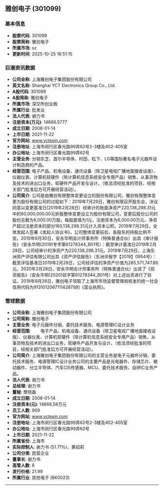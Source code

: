 ## 雅创电子 (301099)

### 基本信息

- **股票代码**: 301099
- **股票简称**: 雅创电子
- **所属市场**: sz
- **更新时间**: 2025-10-25 16:51:15

### 巨潮资讯数据

- **公司全称**: 上海雅创电子集团股份有限公司
- **英文名称**: Shanghai YCT Electronics Group Co., Ltd.
- **A股代码**: 301099
- **A股简称**: 雅创电子
- **所属市场**: 深交所创业板
- **所属行业**: 批发业
- **法人代表**: 谢力书
- **注册资本(万元)**: 14666.5777
- **成立日期**: 2008-01-14
- **上市日期**: 2021-11-22
- **官方网站**: www.yctexin.com
- **注册地址**: 上海市闵行区春光路99弄62号2-3楼及402-405室
- **办公地址**: 上海市闵行区春光路99弄62号
- **主营业务**: 分销东芝、首尔半导体、村田、松下、LG等国际著名电子元器件设计制造商的产品。
- **经营范围**: 电子产品、机电设备、通讯设备（除卫星电视广播地面接收设施）、仪器仪表、计算机软硬件（除计算机信息系统安全专用产品）销售，从事货物及技术的进出口业务，软硬件产品开发与设计。（依法须经批准的项目，经相关部门批准后方可开展经营活动）。
- **公司简介**: 公司是由雅创有限整体变更设立的股份有限公司，雅创有限整体变更为股份有限公司的过程如下：2019年7月29日，雅创有限召开股东会，决议同意以变更基准日(2019年2月28日）经审计的账面净资产220,138,298.31元中的60,000,000.00元折股整体变更设立为股份有限公司，变更后股份公司的股份总数为6,000.00万股，每股面值为1元，注册资本为6,000.00万元，净资产超过注册资本的部分160,138,298.31元计入资本公积。2019年7月29日，全体发起人签署《发起人协议书》。公司整体变更前后，各股东的持股比例不变。2019年6月30日，安永华明会计师事务所（特殊普通合伙）出具《审计报告》（安永华明(2019)专字第61278344_B01号）：截至审计基准日2019年2月28日，公司经审计的净资产为220,138,298.31元。2019年7月29日，上海东洲资产评估有限公司出具《资产评估报告》（东洲评报字【2019】0954号）：截至评估基准日2019年2月28日，公司经评估的净资产价值为285,571,747.86元。2020年2月28日，安永华明会计师事务所（特殊普通合伙）出具了《验资报告》（安永华明(2020)验字第61278344_B01号）对上述出资进行了验证。2019年8月26日，雅创电子领取了上海市市场监督管理局核发的统一社会信用代码为913101206711142879的《营业执照》。

### 雪球数据

- **公司全称**: 上海雅创电子集团股份有限公司
- **公司简称**: 雅创电子
- **主营业务**: 电子元器件分销、委托技术服务、电源管理IC设计业务
- **经营范围**: 　　电子产品、机电设备、通讯设备（除卫星电视广播地面接收设施）、仪器仪表、计算机软硬件（除计算机信息系统安全专用产品）销售，从事货物及技术的进出口业务，软硬件产品开发与设计。（依法须经批准的项目，经相关部门批准后方可开展经营活动）。
- **公司简介**: 上海雅创电子集团股份有限公司的主营业务是电子元器件分销、委托技术服务、电源管理IC设计业务公司的主要产品是光电器件、存储芯片、被动器件、分立半导体、汽车CIS传感器、MCU、委托技术服务、自研IC业务产品。
- **法人代表**: 谢力书
- **总经理**: 谢力书
- **董秘**: 樊晓磊
- **成立日期**: 2008-01-14
- **注册资本(元)**: 14666.58万元
- **员工人数**: 909
- **官方网站**: www.yctexin.com
- **注册地址**: 上海市闵行区春光路99弄62号2-3楼及402-405室
- **办公地址**: 上海市闵行区春光路99弄62号
- **上市日期**: 2021-11-22
- **所属省份**: 上海市
- **实际控制人**: 谢力书 (51.71%)，黄绍莉
- **公司分类**: 民营企业
- **董事长**: 谢力书
- **高管人数**: 8
- **发行价格**: 21.99
- **所属行业**: 其他电子 (BK0023)

---